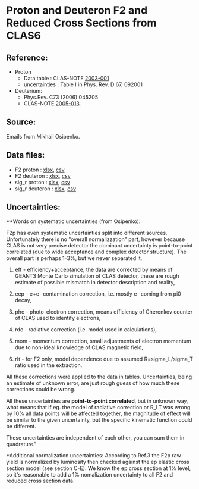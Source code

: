 # Proton and Deuteron F2 and Reduced Cross Sections from CLAS6

## Reference:
* Proton
    * Data table    : CLAS-NOTE [2003-001](https://arxiv.org/abs/hep-ex/0309052)
    * uncertainties : Table I in Phys. Rev. D 67, 092001
* Deuterium:  
   * Phys.Rev. C73 (2006) 045205
   * CLAS-NOTE [2005-013](https://arxiv.org/abs/hep-ex/0507098v2). 

## Source: 
Emails from Mikhail Osipenko.


## Data files: 
  * F2      proton   : [xlsx](../data/JAM/10057.xlsx), [csv](../data/JAM/csv/10057.csv)   
  * F2      deuteron : [xlsx](../data/JAM/10058.xlsx), [csv](../data/JAM/csv/10058.csv)   
  * sig_r   proton   : [xlsx](../data/JAM/10059.xlsx), [csv](../data/JAM/csv/10059.csv)   
  * sig_r   deuteron : [xlsx](../data/JAM/10060.xlsx), [csv](../data/JAM/csv/10060.csv)   


## Uncertainties:
**Words on systematic uncertainties (from Osipenko):

F2p has even systematic uncertainties split into different sources. Unfortunately there is no "overall normalizzation" part, however because CLAS is not very precise detector the dominant uncertainty is point-to-point correlated (due to wide acceptance and complex detector structure). The overall part is perhaps 1-3%, but we never separated it.

1) eff - efficiency+acceptance, the data are corrected by means of GEANT3 Monte Carlo simulation of CLAS detector, these are rough estimate of possible mismatch in detector description and reality,

2) eep - e+e- contamination correction, i.e. mostly e- coming from pi0 decay,

3) phe - photo-electron correction, means efficiency of Cherenkov counter of CLAS used to identify electrons,

4) rdc - radiative correction (i.e. model used in calculations),

5) mom - momentum correction, small adjustments of electron momentum due to non-ideal knowledge of CLAS magnetic field,

6) rlt - for F2 only, model dependence due to assumed R=sigma_L/sigma_T ratio used in the extraction.

All these corrections were applied to the data in tables. Uncertainties, being an estimate of unknown error, are just rough guess of how much these corrections could be wrong.

All these uncertainties are __point-to-point correlated__, but in unknown way, what means that if eg. the model of radiative correction or R_LT was wrong by 10% all data points will be affected together, the magnitude of effect will be similar to the given uncertainty, but the specific kinematic function could be different.

These uncertainties are independent of each other, you can sum them in quadrature."

*Additional normalization uncertainties:
According to Ref.3 the F2p raw yield is normalized by luminosity then checked against the ep elastic cross section model (see section C-E). We know the ep cross section at 1% level, so it's reasonable to add a 1% nomalization uncertainty to all F2 and reduced cross section data.


